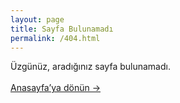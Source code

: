 ```yaml
---
layout: page
title: Sayfa Bulunamadı
permalink: /404.html
---
```


<p class="text-center">
  Üzgünüz, aradığınız sayfa bulunamadı.
  <br><br>
  <a href="/" class="text-black">Anasayfa’ya dönün &rarr;</a>
</p>